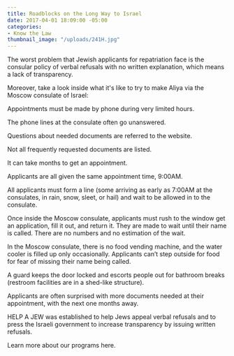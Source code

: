 ```yaml
---
title: Roadblocks on the Long Way to Israel
date: 2017-04-01 18:09:00 -05:00
categories:
- Know the Law
thumbnail_image: "/uploads/241H.jpg"
---
```


The worst problem that Jewish applicants for repatriation face is the consular policy of verbal refusals with no written explanation, which means a lack of transparency. 

Moreover, take a look inside what it's like to try to make Aliya via the Moscow consulate of Israel:

Appointments must be made by phone during very limited hours.

The phone lines at the consulate often go unanswered.

Questions about needed documents are referred to the website.

Not all frequently requested documents are listed.

It can take months to get an appointment.

Applicants are all given the same appointment time, 9:00AM.

All applicants must form a line (some arriving as early as 7:00AM at the consulates, in rain, snow, sleet, or hail) and wait to be allowed in to the consulate.

Once inside the Moscow consulate, applicants must rush to the window get an application, fill it out, and return it. They are made to wait until their name is called. There are no numbers and no estimation of the wait.

In the Moscow consulate, there is no food vending machine, and the water cooler is filled up only occasionally.  Applicants can’t step outside for food for fear of missing their name being called.

A guard keeps the door locked and escorts people out for bathroom breaks (restroom facilities are in a shed-like structure). 

Applicants are often surprised with more documents needed at their appointment, with the next one months away.
 
HELP A JEW was established to help Jews appeal verbal refusals and to press the Israeli government to increase transparency by issuing written refusals. 

Learn more about our programs here.


